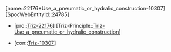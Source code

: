 ﻿---
type: TrizContradiction
aliases:
- 22176+Use_a_pneumatic_or_hydralic_construction-10307
license: CC BY-SA 4.0
copyright: https://github.com/SpocWeb
IsDeleted: false
IsReadOnly: false
Confidential: public
tags:
- Triz/Contradiction
---
[name::22176+Use_a_pneumatic_or_hydralic_construction-10307]
[SpocWebEntityId::24785]
+ [pro::[Triz-22176](Triz-22176)]
[Triz-Principle::[Triz-Use_a_pneumatic_or_hydralic_construction](tech/Triz/Principle/Triz-Use_a_pneumatic_or_hydralic_construction.md)]
- [con::[Triz-10307](Triz-10307)]

